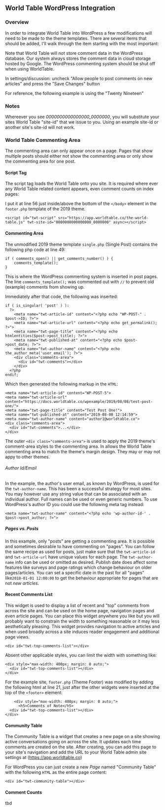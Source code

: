 ## World Table WordPress Integration

### Overview

In order to integrate World Table into WordPress a few modifications will need to be made to the theme templates.
There are several items that should be added, I'll walk through the item starting with the most important:

Note that World Table will not store comment data in the WordPress database. Our system always stores the comment
data in cloud storage hosted by Google. The WordPress commenting system should be shut off when using WorldTable.

In settings/discussion: uncheck "Allow people to post comments on new articles" and press the "Save Changes" button

For reference, the following example is using the "Twenty Nineteen"

### Notes

Whereever you see *0000000000000000_0000000*, you will substitute your sites World Table "site-id" that we issue to you. 
Using an example site-id or another site's site-id will not work.

### World Table Commenting Area 

The commenting area can only appear once on a page. Pages that show multiple posts should either not show the
commenting area or only show the commenting area for one post.

#### Script Tag

The script tag loads the World Table onto you site. It is required where ever any World Table related content appears,
even comment counts on index pages:

I put it at line 56 just inside/above the bottom of the `</body>` element
in the `footer.php` template of the 2019 theme.

    <script id="twt-script" src="https://app.worldtable.co/the-world-table.js" twt-site-id="0000000000000000_0000000" async></script>

#### Commenting Area

The unmodified 2019 theme template `single.php` (Single Post) contains the following php code at line 49:

    if ( comments_open() || get_comments_number() ) {
        comments_template();
    }

This is where the WordPress commenting system is inserted in post pages. The line `comments_template();` was commented
out with `//` to prevent old (example) comments from showing up.

Immediately after that code, the following was inserted:

    if ( is_singular( 'post' ) ):
      ?>
        <meta name="twt-article-id" content="<?php echo "WP-POST-" . $post->ID; ?>">
        <meta name="twt-article-url" content="<?php echo get_permalink(); ?>">
        <meta name="twt-page-title" content="<?php echo htmlentities($post->post_title); ?>">
        <meta name="twt-published-at" content="<?php echo $post->post_date; ?>">
        <meta name="twt-author-name" content="<?php echo the_author_meta('user_email'); ?>">
        <div class="comments-area">          
          <div id="twt-comments"></div>
        </div>
      <?php
    endif;

Which then generated the following markup in the `HTML`:

    <meta name="twt-article-id" content="WP-POST-5">
    <meta name="twt-article-url" content="https://docs.worldtable.co/wpexample/2019/08/08/test-post-one/">
    <meta name="twt-page-title" content="Test Post One!">
    <meta name="twt-published-at" content="2019-08-08 12:14:59">
    <meta name="twt-author-name" content="author1@worldtable.co">
    <div class="comments-area">
      <div id="twt-comments">...</div>
    </div>    

The outer `<div class="comments-area">` is used to apply the 2019 theme's comment-area styles to the commenting area. 
In allows the World Table commenting area to match the theme's margin design. They may or may not appy to other themes.

###### Author Id/Email

In the example, the author's user email, as known by WordPress, is used for the `twt-author-name`. This has been a successful strategy for 
most sites. You may however use any string value that can be associated with an individual author. Full names can be
used or even generic numbers. To use WordPress's author ID you could use the following meta tag instead:

    <meta name="twt-author-name" content="<?php echo 'wp-author-id-' . $post->post_author; ?>">

##### Pages vs. Posts

In this example, only "posts" are getting a commenting area. It is possible and sometimes desirable 
to have commenting on "pages". You can follow the same recipe as used for posts, just make sure that
the `twt-article-id` and `twt-article-url` have unique values for each page. The `twt-author-name` 
info can be used or omitted as desired. Publish date does affect some features like surveys and page 
ratings which change behaviour on older pages/articles. You can set a specific date in the past for all
"pages" like`2018-01-01 12:00:00` to get the behaviour appropriate for pages that are not *new articles*.
 
#### Recent Comments List

This widget is used to display a list of recent and "top" comments from across the site and can be used on 
the home page, navigation pages and even article pages. You can place this widget anywhere you like but you
will probably want to constrain the width to something reasonable or it may less aesthetically pleasing. This
widget provides navigation to active articles and when used broadly across a site induces reader engagement 
and additional page views.

    <div id="twt-top-comments-list"></div>

Absent other applicable styles, you can limit the width with something like:

    <div style="max-width: 400px; margin: 0 auto;">
      <div id="twt-top-comments-list"></div>
    </div>

For the example site, `footer.php` (Theme Footer) was modified by adding the following html at line 21, 
just after the other widgets were inserted at the top of the `<footer>` element:

		<div style="max-width: 400px; margin: 0 auto;">
		  <h5>Comments of Note</h5>
      <div id="twt-top-comments-list"></div>
    </div>

#### Community Table

The Community Table is a widget that creates a new page on a site showing active conversations going on
across the site. It updates each time comments are created on the site. After creating, you can add this
page to your site's navigation and add the URL to your World Table admin site settings at 
(https://app.worldtable.co)

For WordPress you can just create a new *Page* named "Community Table" with the following `HTML` as
the entire page content:

    <div id="twt-community-table"></div>
    
#### Comment Counts

tbd